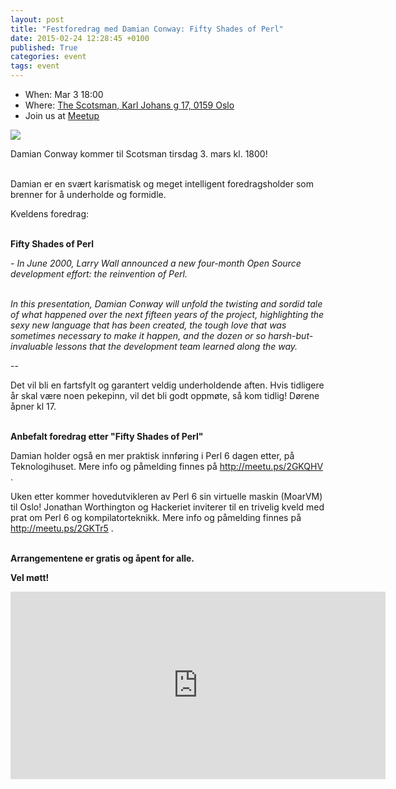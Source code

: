 ```yaml
---
layout: post
title: "Festforedrag med Damian Conway: Fifty Shades of Perl"
date: 2015-02-24 12:28:45 +0100
published: True
categories: event
tags: event
---
```


* When: Mar 3 18:00
* Where: [The Scotsman, Karl Johans g 17, 0159 Oslo](https://maps.google.com/maps?f=q&hl=en&q=Karl+Johans+g+17%2C+0159+Oslo%2C+Oslo%2C+no)
* Join us at [Meetup](https://www.meetup.com/Oslo-pm/events/220726599/)

<img src="http://photos4.meetupstatic.com/photos/event/3/7/2/7/600_434654119.jpeg">

Damian Conway kommer til Scotsman tirsdag 3. mars kl. 1800!

<br>Damian er en svært karismatisk og meget intelligent foredragsholder som brenner for å underholde og formidle.

Kveldens foredrag:

<br><b>Fifty Shades of Perl</b>

<i>- In June 2000, Larry Wall announced a new four-month Open Source development effort: the reinvention of Perl.</i>

<br><i>In this presentation, Damian Conway will unfold the twisting and sordid tale of what happened over the next fifteen years of the project, highlighting the sexy new language that has been created, the tough love that was sometimes necessary to make it happen, and the dozen or so harsh-but-invaluable lessons that the development team learned along the way.</i>

--<i><br></i>

Det vil bli en fartsfylt og garantert veldig underholdende aften. Hvis tidligere år skal være noen pekepinn, vil det bli godt oppmøte, så kom tidlig! Dørene åpner kl 17.

<br><b>Anbefalt foredrag etter &quot;Fifty Shades of Perl&quot;<br></b>

Damian holder også en mer praktisk innføring i Perl 6 dagen etter, på Teknologihuset. Mere info og påmelding finnes på <a class="linkified" href="http://meetu.ps/2GKQHV">http://meetu.ps/2GKQHV</a> .

Uken etter kommer hovedutvikleren av Perl 6 sin virtuelle maskin (MoarVM) til Oslo! Jonathan Worthington og Hackeriet inviterer til en trivelig kveld med prat om Perl 6 og kompilatorteknikk. Mere info og påmelding finnes på <a href="http://meetu.ps/2GKTr5"><a class="linkified" href="http://meetu.ps/2GKTr5">http://meetu.ps/2GKTr5</a></a> .

<br><b>Arrangementene er gratis og åpent for alle.</b>

<b>Vel møtt!</b>

<iframe class="google-maps" src="https://www.google.com/maps/embed/v1/place?q=q=Karl+Johans+g+17%2C+0159+Oslo%2C+Oslo%2C+no&key=AIzaSyASIjsQVcDWLnkdszZ-yw13Qcs-iFk8Q4Y" width="600" height="300" frameborder="0" allowfullscreen></iframe>
